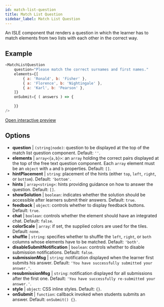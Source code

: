 ```yaml
---
id: match-list-question 
title: Match List Question
sidebar_label: Match List Question
---
```


An ISLE component that renders a question in which the learner has to match elements from two lists with each other in the correct way.

## Example

``` javascript
<MatchListQuestion
    question="Please match the correct surnames and first names."
    elements={[
        { a: 'Ronald', b: 'Fisher' },
        { a: 'Florence', b: 'Nightingale' },
        { a: 'Karl', b: 'Pearson' },
    ]}
    onSubmit={ ( answers ) => {
        
    }}
/>
```

[Open interactive preview](https://isle.heinz.cmu.edu/components/match-list-question/)

## Options

* __question__ | `(string|node)`: question to be displayed at the top of the match list question component. Default: `''`.
* __elements__ | `array<{a,b}>`: an `array` holding the correct pairs displayed at the top of the free text question component. Each `array` element must be an `object` with `a` and `b` properties. Default: `[]`.
* __hintPlacement__ | `string`: placement of the hints (either `top`, `left`, `right`, or `bottom`). Default: `'bottom'`.
* __hints__ | `array<string>`: hints providing guidance on how to answer the question. Default: `[]`.
* __showSolution__ | `boolean`: indicates whether the solution should be accessible after learners submit their answers. Default: `true`.
* __feedback__ | `object`: controls whether to display feedback buttons. Default: `true`.
* __chat__ | `boolean`: controls whether the element should have an integrated chat. Default: `false`.
* __colorScale__ | `array`: if set, the supplied colors are used for the tiles. Default: `none`.
* __shuffle__ | `string`: specifies whether to shuffle the `left`, `right`, or `both` columns whose elements have to be matched. Default: `'both'`.
* __disableSubmitNotification__ | `boolean`: controls whether to disable submission notifications. Default: `false`.
* __submissionMsg__ | `string`: notification displayed when the learner first submits his answer. Default: `'You have successfully submitted your answer.'`.
* __resubmissionMsg__ | `string`: notification displayed for all submissions after the first one. Default: `'You have successfully re-submitted your answer.'`.
* __style__ | `object`: CSS inline styles. Default: `{}`.
* __onSubmit__ | `function`: callback invoked when students submits an answer. Default: `onSubmit() {}`.
